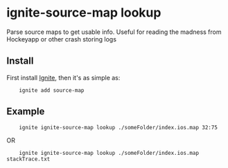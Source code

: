 # ignite-source-map lookup

Parse source maps to get usable info.  Useful for reading the madness from Hockeyapp or other crash storing logs

## Install
First install [Ignite](https://github.com/infinitered/ignite), then it's as simple as:
```shell
    ignite add source-map
```

## Example

```shell
    ignite ignite-source-map lookup ./someFolder/index.ios.map 32:75
```
OR
```shell
    ignite ignite-source-map lookup ./someFolder/index.ios.map stackTrace.txt
```
